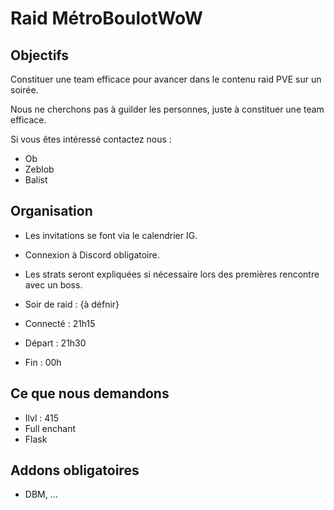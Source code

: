 # Raid MétroBoulotWoW

## Objectifs
Constituer une team efficace pour avancer dans le contenu raid PVE sur un soirée.

Nous ne cherchons pas à guilder les personnes, juste à constituer une team efficace.

Si vous êtes intéressé contactez nous : 
* Ob
* Zeblob
* Balist

## Organisation
* Les invitations se font via le calendrier IG.
* Connexion à Discord obligatoire.
* Les strats seront expliquées si nécessaire lors des premières rencontre avec un boss.

* Soir de raid : {à défnir}
* Connecté : 21h15
* Départ : 21h30
* Fin : 00h

## Ce que nous demandons
* Ilvl : 415
* Full enchant
* Flask

## Addons obligatoires
* DBM, ...

